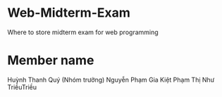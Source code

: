 # Web-Midterm-Exam

Where to store midterm exam for web programming

# Member name

Huỳnh Thanh Quý (Nhóm trưởng)
Nguyễn Phạm Gia Kiệt
Phạm Thị Như TriềuTriều
